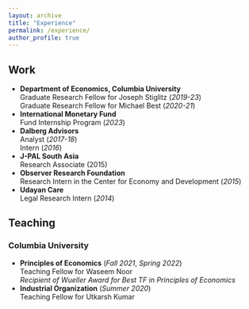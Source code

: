 ```yaml
---
layout: archive
title: "Experience"
permalink: /experience/
author_profile: true
---
```

## Work
* **Department of Economics, Columbia University** <br />
Graduate Research Fellow for Joseph Stiglitz (_2019-23_) <br />
Graduate Research Fellow for Michael Best (_2020-21_)
* **International Monetary Fund** <br />
Fund Internship Program (_2023_)
* **Dalberg Advisors** <br />
Analyst (_2017-18_) <br />
Intern (_2016_)
* **J-PAL South Asia** <br />
Research Associate (2015)
* **Observer Research Foundation** <br />
Research Intern in the Center for Economy and Development (_2015_)
* **Udayan Care** <br />
Legal Research Intern (_2014_)

## Teaching
### Columbia University
* **Principles of Economics** (_Fall 2021_, _Spring 2022_) <br />
Teaching Fellow for Waseem Noor <br />
_Recipient of Wueller Award for Best TF in Principles of Economics_
* **Industrial Organization** (_Summer 2020_) <br />
Teaching Fellow for Utkarsh Kumar